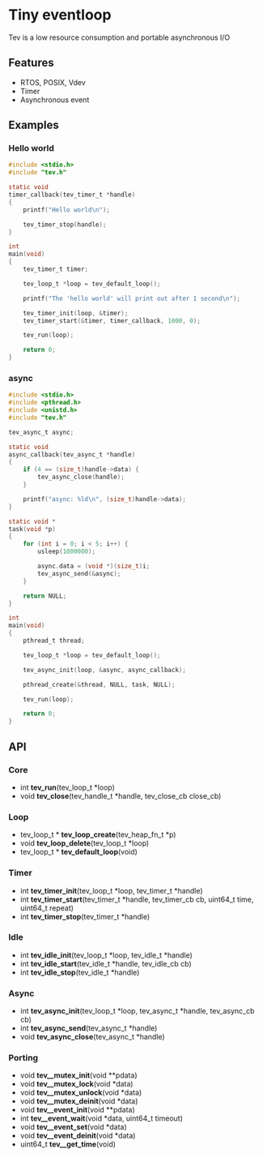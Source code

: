 # Tiny eventloop

Tev is a low resource consumption and portable asynchronous I/O

## Features

- RTOS, POSIX, Vdev
- Timer
- Asynchronous event

## Examples

### Hello world

```c
#include <stdio.h>
#include "tev.h"

static void
timer_callback(tev_timer_t *handle)
{
    printf("Hello world\n");

    tev_timer_stop(handle);
}

int
main(void)
{
    tev_timer_t timer;

    tev_loop_t *loop = tev_default_loop();

    printf("The 'hello world' will print out after 1 second\n");

    tev_timer_init(loop, &timer);
    tev_timer_start(&timer, timer_callback, 1000, 0);

    tev_run(loop);

    return 0;
}
```

### async

```c
#include <stdio.h>
#include <pthread.h>
#include <unistd.h>
#include "tev.h"

tev_async_t async;

static void
async_callback(tev_async_t *handle)
{
    if (4 == (size_t)handle->data) {
        tev_async_close(handle);
    }

    printf("async: %ld\n", (size_t)handle->data);
}

static void *
task(void *p)
{
    for (int i = 0; i < 5; i++) {
        usleep(1000000);

        async.data = (void *)(size_t)i;
        tev_async_send(&async);
    }

    return NULL;
}

int
main(void)
{
    pthread_t thread;

    tev_loop_t *loop = tev_default_loop();

    tev_async_init(loop, &async, async_callback);

    pthread_create(&thread, NULL, task, NULL);

    tev_run(loop);

    return 0;
}
```

## API

### Core

- int **tev_run**(tev_loop_t *loop)
- void **tev_close**(tev_handle_t *handle, tev_close_cb close_cb)

### Loop

- tev_loop_t * **tev_loop_create**(tev_heap_fn_t *p)
- void **tev_loop_delete**(tev_loop_t *loop)
- tev_loop_t * **tev_default_loop**(void)

### Timer

- int **tev_timer_init**(tev_loop_t *loop, tev_timer_t *handle)
- int **tev_timer_start**(tev_timer_t *handle, tev_timer_cb cb, uint64_t time, uint64_t repeat)
- int **tev_timer_stop**(tev_timer_t *handle)

### Idle

- int **tev_idle_init**(tev_loop_t *loop, tev_idle_t *handle)
- int **tev_idle_start**(tev_idle_t *handle, tev_idle_cb cb)
- int **tev_idle_stop**(tev_idle_t *handle)

### Async

- int **tev_async_init**(tev_loop_t *loop, tev_async_t *handle, tev_async_cb cb)
- int **tev_async_send**(tev_async_t *handle)
- void **tev_async_close**(tev_async_t *handle)

### Porting

- void **tev__mutex_init**(void **pdata)
- void **tev__mutex_lock**(void *data)
- void **tev__mutex_unlock**(void *data)
- void **tev__mutex_deinit**(void *data)
- void **tev__event_init**(void **pdata)
- int **tev__event_wait**(void *data, uint64_t timeout)
- void **tev__event_set**(void *data)
- void **tev__event_deinit**(void *data)
- uint64_t **tev__get_time**(void)
